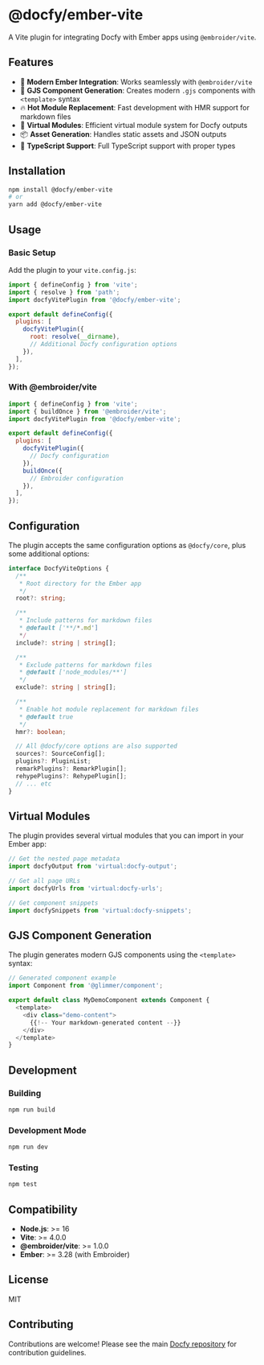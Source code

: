 # @docfy/ember-vite

A Vite plugin for integrating Docfy with Ember apps using `@embroider/vite`.

## Features

- 🚀 **Modern Ember Integration**: Works seamlessly with `@embroider/vite`
- 📄 **GJS Component Generation**: Creates modern `.gjs` components with `<template>` syntax
- 🔥 **Hot Module Replacement**: Fast development with HMR support for markdown files
- 🎯 **Virtual Modules**: Efficient virtual module system for Docfy outputs
- 📦 **Asset Generation**: Handles static assets and JSON outputs
- 🔧 **TypeScript Support**: Full TypeScript support with proper types

## Installation

```bash
npm install @docfy/ember-vite
# or
yarn add @docfy/ember-vite
```

## Usage

### Basic Setup

Add the plugin to your `vite.config.js`:

```javascript
import { defineConfig } from 'vite';
import { resolve } from 'path';
import docfyVitePlugin from '@docfy/ember-vite';

export default defineConfig({
  plugins: [
    docfyVitePlugin({
      root: resolve(__dirname),
      // Additional Docfy configuration options
    }),
  ],
});
```

### With @embroider/vite

```javascript
import { defineConfig } from 'vite';
import { buildOnce } from '@embroider/vite';
import docfyVitePlugin from '@docfy/ember-vite';

export default defineConfig({
  plugins: [
    docfyVitePlugin({
      // Docfy configuration
    }),
    buildOnce({
      // Embroider configuration
    }),
  ],
});
```

## Configuration

The plugin accepts the same configuration options as `@docfy/core`, plus some additional options:

```typescript
interface DocfyViteOptions {
  /**
   * Root directory for the Ember app
   */
  root?: string;

  /**
   * Include patterns for markdown files
   * @default ['**/*.md']
   */
  include?: string | string[];

  /**
   * Exclude patterns for markdown files
   * @default ['node_modules/**']
   */
  exclude?: string | string[];

  /**
   * Enable hot module replacement for markdown files
   * @default true
   */
  hmr?: boolean;

  // All @docfy/core options are also supported
  sources?: SourceConfig[];
  plugins?: PluginList;
  remarkPlugins?: RemarkPlugin[];
  rehypePlugins?: RehypePlugin[];
  // ... etc
}
```

## Virtual Modules

The plugin provides several virtual modules that you can import in your Ember app:

```javascript
// Get the nested page metadata
import docfyOutput from 'virtual:docfy-output';

// Get all page URLs
import docfyUrls from 'virtual:docfy-urls';

// Get component snippets
import docfySnippets from 'virtual:docfy-snippets';
```

## GJS Component Generation

The plugin generates modern GJS components using the `<template>` syntax:

```javascript
// Generated component example
import Component from '@glimmer/component';

export default class MyDemoComponent extends Component {
  <template>
    <div class="demo-content">
      {{!-- Your markdown-generated content --}}
    </div>
  </template>
}
```

## Development

### Building

```bash
npm run build
```

### Development Mode

```bash
npm run dev
```

### Testing

```bash
npm test
```

## Compatibility

- **Node.js**: >= 16
- **Vite**: >= 4.0.0
- **@embroider/vite**: >= 1.0.0
- **Ember**: >= 3.28 (with Embroider)

## License

MIT

## Contributing

Contributions are welcome! Please see the main [Docfy repository](https://github.com/josemarluedke/docfy) for contribution guidelines.
